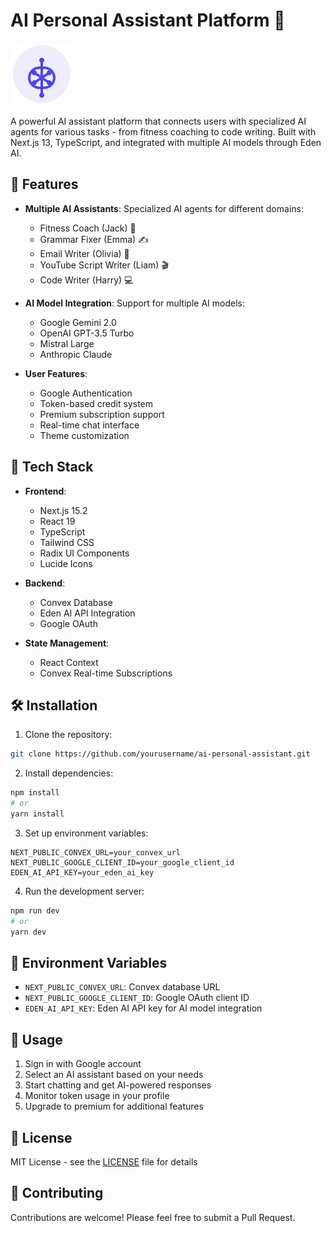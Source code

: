 # AI Personal Assistant Platform 🤖

![AI Personal Assistant Logo](public/logo.svg)

A powerful AI assistant platform that connects users with specialized AI agents for various tasks - from fitness coaching to code writing. Built with Next.js 13, TypeScript, and integrated with multiple AI models through Eden AI.

## 🌟 Features

- **Multiple AI Assistants**: Specialized AI agents for different domains:
  - Fitness Coach (Jack) 💪
  - Grammar Fixer (Emma) ✍️
  - Email Writer (Olivia) 📩
  - YouTube Script Writer (Liam) 🎬
  - Code Writer (Harry) 💻

- **AI Model Integration**: Support for multiple AI models:
  - Google Gemini 2.0
  - OpenAI GPT-3.5 Turbo
  - Mistral Large
  - Anthropic Claude

- **User Features**:
  - Google Authentication
  - Token-based credit system
  - Premium subscription support
  - Real-time chat interface
  - Theme customization

## 🚀 Tech Stack

- **Frontend**:
  - Next.js 15.2
  - React 19
  - TypeScript
  - Tailwind CSS
  - Radix UI Components
  - Lucide Icons

- **Backend**:
  - Convex Database
  - Eden AI API Integration
  - Google OAuth

- **State Management**:
  - React Context
  - Convex Real-time Subscriptions

## 🛠️ Installation

1. Clone the repository:
```bash
git clone https://github.com/yourusername/ai-personal-assistant.git
```

2. Install dependencies:
```bash
npm install
# or
yarn install
```

3. Set up environment variables:
```env
NEXT_PUBLIC_CONVEX_URL=your_convex_url
NEXT_PUBLIC_GOOGLE_CLIENT_ID=your_google_client_id
EDEN_AI_API_KEY=your_eden_ai_key
```

4. Run the development server:
```bash
npm run dev
# or
yarn dev
```

## 📝 Environment Variables

- `NEXT_PUBLIC_CONVEX_URL`: Convex database URL
- `NEXT_PUBLIC_GOOGLE_CLIENT_ID`: Google OAuth client ID
- `EDEN_AI_API_KEY`: Eden AI API key for AI model integration

## 🎯 Usage

1. Sign in with Google account
2. Select an AI assistant based on your needs
3. Start chatting and get AI-powered responses
4. Monitor token usage in your profile
5. Upgrade to premium for additional features

## 📄 License

MIT License - see the [LICENSE](LICENSE) file for details

## 🤝 Contributing

Contributions are welcome! Please feel free to submit a Pull Request.
